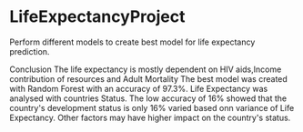 # LifeExpectancyProject
Perform different models to create best model for life expectancy prediction. 

Conclusion
The life expectancy is mostly dependent on HIV aids,Income contribution of resources and Adult Mortality
The best model was created with Random Forest with an accuracy of 97.3%. 
Life Expectancy was analysed with countries Status. The low accuracy of 16% showed that the country's development status is only 16% varied based onn variance of Life Expectancy. Other factors may have higher impact on the country's status.
